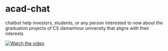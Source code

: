 # acad-chat
chatbot help investors, students, or any person interested to now about the graduation projects of CS damanhour university that aligns with their interests

[![Watch the video](https://img.youtube.com/vi/APOPm01BVrk/hqdefault.jpg)](https://youtu.be/oWTKxfpSTA8)
